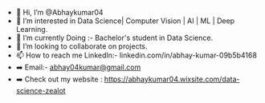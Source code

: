 - 👋 Hi, I’m @Abhaykumar04
- 👀 I’m interested in Data Science| Computer Vision | AI | ML | Deep Learning.
- 🌱 I’m currently Doing :- Bachelor's student in Data Science.
- 💞️ I’m looking to collaborate on projects. 
- 📫 How to reach me LinkedIn:- linkedin.com/in/abhay-kumar-09b5b4168
- ➡️ Email:- abhay04kumar@gmail.com
- ➡️ Check out my website : https://abhaykumar04.wixsite.com/data-science-zealot
